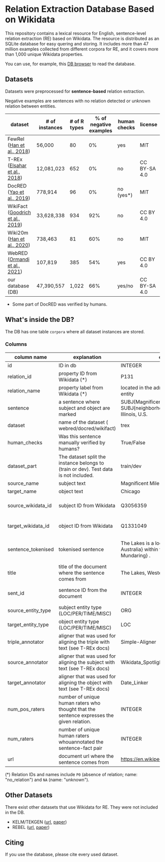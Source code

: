 # Relation Extraction Database Based on Wikidata

This repository contains a lexical resource for English, sentence-level relation extraction (RE) based on Wikidata. The resource is distributed as an SQLite database for easy quering and storing. It includes more than 47 million examples collected from different corpora for RE, and it covers more than 1,000 unique Wikidata properties.

You can use, for example, this [DB browser](https://sqlitebrowser.org/) to read the database.

## Datasets

Datasets were preprocessed for **sentence-based** relation extraction. 

Negative examples are sentences with no relation detected or unknown relation between entities.

| dataset                               |# of instances|# of R types|% of negative examples| human checks | license      |
|---------------------------------------|--------------|------------|---------|--------------|--------------|
| FewRel ([Han et al., 2018](https://aclanthology.org/D18-1514/))   | 56,000       | 80         | 0\%     | yes          | MIT          |
| T-REx ([Elsahar et al., 2018](https://aclanthology.org/L18-1544/))   | 12,081,023   | 652        | 0\%     | no           | CC BY-SA 4.0 |
| DocRED ([Yao et al., 2019](https://aclanthology.org/P19-1074/))   | 778,914      | 96         | 0\%     | no (yes*)    | MIT          |
| WikiFact ([Goodrich et al., 2019](https://dl.acm.org/doi/10.1145/3292500.3330955)) | 33,628,338   | 934        | 92\%    | no           | CC BY 4.0    |
| Wiki20m ([Han et al., 2020](https://aclanthology.org/2020.aacl-main.75/))    | 738,463      | 81         | 60\%    | no           | MIT          |
| WebRED ([Ormandi et al., 2021](https://arxiv.org/abs/2102.09681))      | 107,819      | 385        | 54\%    | yes          | CC BY 4.0    |
| our database (DB)                     | 47,390,557   | 1,022      | 66\%    | yes/no       | CC BY-SA 4.0 |


* Some part of DocRED was verified by humans.

## What's inside the DB?

The DB has one table `corpora` where all dataset instances are stored.

### Columns

|column name         | explanation | example | comment |
|--------------------|--------------|------------|---------|
| id                 | ID in db          |  INTEGER           |         |         
| relation_id        | property ID from Wikidata (*)          |  P131           |         |
| relation_name      | property label from Wikidata (*)         | located in the administrative territorial entity        |         |
| sentence           | a sentence where subject and object are marked          |  SUBJ{Magnificent Mile}, a SUBJ{neighborhood} in OBJ{Chicago}, Illinois, U.S.           |         |
| dataset            | name of the dataset ( webred/docred/wikifact)          |  trex          |         |
| human_checks       | Was this sentence manually verified by humans?          | True/False            |         |
| dataset_part       | The dataset split the instance belongs to (train or dev). Test data is not included.          | train/dev            |         |
| source_name        | subject text          |  Magnificent Mile           |         |
| target_name        | object text          |  Chicago           |         |
| source_wikidata_id | subject ID from Wikidata          | Q3056359            | only in FewRel, Wiki20m        |
| target_wikidata_id | object ID from Wikidata                                                                   | Q1331049            | only in FewRel, Wiki20m         |
| sentence_tokenised | tokenised sentence                                                                        | The Lakes is a locality in OBJ{Western Australia} within the SUBJ{Shire of Mundaring} .            |   only in FewRel, Wiki20m, DocRED |
| title              | title of the document where the sentence comes from                                       |  The Lakes, Western Australia    | only in T-REx, DocRED        |
| sent_id            | sentence ID from the document                                                             | INTEGER             | only in T-REx, DocRED        |
| source_entity_type | subject entity type (LOC/PER/TIME/MISC)                                                   | ORG            | only in DocRED        |
| target_entity_type | object entity type (LOC/PER/TIME/MISC)                                                    |  LOC           | only in DocRED        |
| triple_annotator   | aligner that was used for aligning the triple with text (see T-REx docs)                  | Simple-Aligner         | only in T-REx        |
| source_annotator   | aligner that was used for aligning the subject with text (see T-REx docs)                 | Wikidata_Spotlight_Entity_Linker            | only in T-REx        |
| target_annotator   | aligner that was used for aligning the object with text (see T-REx docs)                  | Date_Linker            | only in T-REx        |
| num_pos_raters     | number of unique human raters who thought that the sentence expresses the given relation. | INTEGER            |  only in WebRED       |
| num_raters         | number of unique human raters whouannotated the sentence-fact pair                        | INTEGER            |  only in WebRED       |
| url                | document url where the sentence comes from                                                |   https://en.wikipedia.org/wiki/Miracle_Mile          |  only in WebRED    |

(*) Relation IDs and names include `P0` (absence of relation; name: "no_relation") and `NA` (name: "unknown").

## Other Datasets

There exist other datasets that use Wikidata for RE. They were not included in the DB.

* KELM/TEKGEN ([url](https://github.com/google-research-datasets/KELM-corpus), [paper](https://aclanthology.org/2021.naacl-main.278/))
* REBEL ([url](https://github.com/Babelscape/rebel), [paper](https://aclanthology.org/2021.findings-emnlp.204/))

## Citing

If you use the database, please cite every used dataset.
